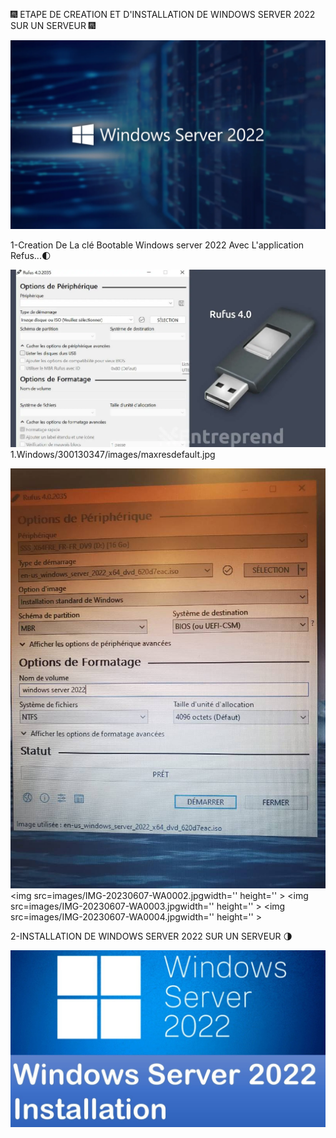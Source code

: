 🎆 ETAPE DE CREATION ET D'INSTALLATION DE WINDOWS SERVER 2022 SUR UN SERVEUR 🎆

<img src=images/windows-server-2022.webp width='' height='' > </img>

1-Creation De La clé Bootable Windows server 2022 Avec L'application Refus...🌓

<img src=images/Rufus-4.0.webp width='' height='' > </img>
1.Windows/300130347/images/maxresdefault.jpg

<img src=images/IMG-20230607-WA0001.jpg width='' height='' > </img>
<img src=images/IMG-20230607-WA0002.jpgwidth='' height='' > </img>
<img src=images/IMG-20230607-WA0003.jpgwidth='' height='' > </img>
<img src=images/IMG-20230607-WA0004.jpgwidth='' height='' > </img>

2-INSTALLATION DE WINDOWS SERVER 2022 SUR UN SERVEUR 🌗

<img src=images/maxresdefault.jpg width='' height='' > </img>
